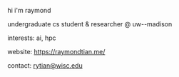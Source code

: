 hi i'm raymond

undergraduate cs student & researcher @ uw--madison

interests: ai, hpc

website: https://raymondtian.me/

contact: rytian@wisc.edu
